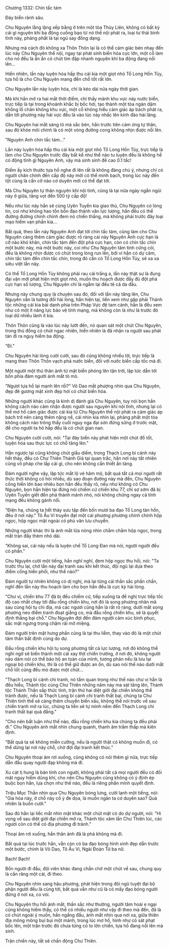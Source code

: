 




Chương 1332: Chín tấc tám


Đáy biển rãnh sâu.

Chu Nguyên lẳng lặng xếp bằng ở trên một tòa Thủy Liên, không có bất kỳ cái gì nguyên khí ba động cuồng bạo từ nó thể nội phát ra, loại tư thái bình tĩnh này, phảng phất là tại ngủ say đồng dạng.

Nhưng mà cách đó không xa Thôn Thôn lại là có thể cảm giác bén nhạy đến lúc này Chu Nguyên thể nội, ngay tại phát sinh biến hóa cực lớn, một cỗ làm cho nó đều là ẩn ẩn có chút tim đập nhanh nguyên khí ba động đang nổi lên...

Hiển nhiên, lần này luyện hóa hấp thu cái kia một giọt nhỏ Tổ Long Hồn Tủy, tựa hồ là cho Chu Nguyên mang đến chỗ tốt rất lớn.

Chu Nguyên lần này luyện hóa, chỉ là kéo dài nửa ngày thời gian.

Mà khi hắn mở ra hai mắt thời điểm, chỉ thấy mảnh khu vực này nước biển, trực tiếp là tại trong khoảnh khắc bị bốc hơi, tạo thành một tòa ngàn dặm khổng lồ chân không khu vực, một cỗ không hiểu cảm giác áp bách phát ra, dẫn tới phương này hải vực đều là vào lúc này nhấc lên kinh đào hải lãng.

Chu Nguyên hai mắt sáng tỏ mà sắc bén, hắn trước tiên cảm ứng tự thân, sau đó khóe môi chính là có một vòng đường cong không nhịn được nổi lên.

"Nguyên Anh chín tấc tám..."

Lần này luyện hóa hấp thu cái kia một giọt nhỏ Tổ Long Hồn Tủy, trực tiếp là làm cho Chu Nguyên trước đây bất kể như thế nào tu luyện đều là không hề có động tĩnh gì Nguyên Anh, vậy mà sinh sinh đề cao 0.1 tấc!

Điểm ấy kích thước tựa hồ nghe đi lên rất là không đáng chú ý, nhưng chỉ có người chân chính đến cấp độ này mới có thể minh bạch, trong lúc này đến tột cùng là cần cỡ nào cơ duyên mới có thể đạt tới.

Mà Chu Nguyên tự thân nguyên khí nội tình, cũng là tại nửa ngày ngắn ngủi này ở giữa, tăng vọt đến 500 tỷ cấp độ!

Nếu như lúc này hắn sẽ cùng Uyên Tuyền kia giao thủ, Chu Nguyên có lòng tin, coi như không hao tổn bốn đạo thánh văn lực lượng, hắn đều có thể đường đường chính chính đem nó chiến thắng, mà không phải trước đây loại mạo hiểm vạn phần kia...

Bất quá, theo lần này Nguyên Anh đạt tới chín tấc tám, cũng làm cho Chu Nguyên càng thêm cảm giác được rõ ràng cái này Nguyên Anh cực hạn là cỡ nào khó khăn, chín tấc tám đến đột phá cực hạn, còn có chín tấc chín một bước này, mà một bước này, coi như Chu Nguyên tâm tính cứng cỏi, đều là không nhịn được có chút trong lòng run lên, bởi vì hắn có dự cảm, chín tấc tám đến chín tấc chín, trong đó cần có Tổ Long Hồn Tủy, sẽ xa xa siêu việt lần này.

Có thể Tổ Long Hồn Tủy không phải rau cải trắng a, lần này thật sự là đụng đại vận mới phát hiện một giọt nhỏ, muốn thu hoạch được đầy đủ đột phá cực hạn số lượng, Chu Nguyên chỉ là ngẫm lại đều tê cả da đầu.

Nhưng này chung quy là chuyện sau đó, đối với lần này tăng lên, Chu Nguyên vẫn là tương đối hài lòng, hắn hiện tại, liền xem như gặp phải Thánh tộc những cái kia bài danh phía trên Pháp Vực đệ tam cảnh, hẳn là đều xem như có một ít năng lực bảo vệ tính mạng, mà không còn là như là trước đó loại dữ nhiều lành ít kia.

Thôn Thôn cũng là vào lúc này lướt đến, nó quan sát một chút Chu Nguyên, trong thú đồng có chút ngạc nhiên, hiển nhiên là đã nhận ra người sau phát tán đi ra nguy hiểm ba động.

"Đi."

Chu Nguyên hài lòng cười cười, sau đó cũng không nhiều lời, trực tiếp là mang theo Thôn Thôn vạch phá nước biển, đối với nước biển cấp tốc mà đi.

Một người một thú thân ảnh từ mặt biển phóng lên tận trời, lập tức dẫn tới bốn phía đám người ánh mắt tò mò.

"Ngươi tựa hồ lại mạnh lên rồi?" Võ Dao mắt phượng nhìn qua Chu Nguyên, đẹp đẽ gương mặt xinh đẹp hơi có chút biến hóa.

Những người khác cũng là kinh dị đánh giá Chu Nguyên, tuy nói bọn hắn không cách nào cảm nhận được người sau nguyên khí nội tình, nhưng lại có thể mơ hồ cảm giác được cái kia từ Chu Nguyên thể nội phát ra cảm giác áp bách trở nên càng thêm nặng nề, cái nhìn kia nhìn lại, phảng phất một tòa không cách nào trông thấy cuối nguy nga đại sơn đứng sững ở trước mặt, để cho người ta hô hấp đều là có chút gian nan.

Chu Nguyên cười cười, nói: "Tại đáy biển này phát hiện một chút đồ tốt, luyện hóa sau thực lực có chỗ tăng lên."

Hắn ngược lại cũng không chút giấu diếm, trong Thạch Long bí cảnh này hết thảy, đều có Chư Thiên Thánh Giả tại quan trắc, hắn nơi này tất nhiên cũng vô pháp che lấp cái gì, cho nên không cần thiết ẩn tàng.

Đám người nghe vậy, lập tức mắt lộ vẻ hâm mộ, bất quá tất cả mọi người rất thức thời không có hỏi nhiều, dù sao đoạn đường này mà đến, Chu Nguyên cống hiến lớn bao nhiêu bọn hắn đều thấy rõ, nếu như không có Chu Nguyên, bọn hắn hiện tại đừng nói chiếm cứ chiến khu 77, chỉ sợ sớm đã bị Uyên Tuyền giết đến phá thành mảnh nhỏ, nói không chừng ngay cả tính mạng đều không gánh nổi.

"Điện hạ, chúng ta hết thảy sưu tập đến bốn mươi ba đạo Tổ Long tàn hồn, đều ở nơi này." Tô Ấu Vi truyền đạt một cái phương phương chính chính hộp ngọc, hộp ngọc mặt ngoài có phù văn lưu chuyển.

Những người khác thì là ánh mắt lửa nóng nhìn chằm chằm hộp ngọc, trong mắt tràn đầy thèm nhỏ dãi.

"Không sai, cái này nếu là luyện chế Tổ Long Đan mà nói, người người đều có phần."

Chu Nguyên cười một tiếng, hắn nghĩ nghĩ, đem hộp ngọc thu hồi, nói: "Ta trước thu lại, chờ lần này đại tranh sau khi kết thúc, đội ngũ lại dựa theo điểm cống hiến phối, như thế nào?"

Đám người tự nhiên không có dị nghị, mà lại từng cái thần sắc phấn chấn, nghĩ đến lần này thu hoạch làm cho bọn hắn đều là cực kỳ hài lòng.

"Chư vị, chiến khu 77 đã bị đều chiếm cứ, tiếp xuống ta đề nghị trực tiếp tốc độ cao nhất chạy tới đầu rồng chiến khu, nơi đó là song phương nhân mã sau cùng hội tụ chi địa, mà các ngươi cũng hẳn là rất rõ ràng, dưới mắt song phương neo điểm tranh đoạt giằng co, mà đầu rồng chiến khu, sẽ là quyết định thắng bại chỗ." Chu Nguyên đợi đến đám người cảm xúc bình phục, sắc mặt ngưng trọng chậm rãi mở miệng.

Đám người trên mặt hưng phấn cũng là tại thu liễm, thay vào đó là một chút tâm thần bất định cùng do dự.

Đầu rồng chiến khu hội tụ song phương tất cả lực lượng, nơi đó không thể nghi ngờ sẽ biến thành một cái xay thịt chiến trường, ở nơi đó, không người nào dám nói có thể bảo hộ an toàn của mình, tương phản nếu là lưu tại ngoại bộ chiến khu, thì là có thể giữ được an ổn, dù sao nói thế nào dưới mắt chỗ tốt cũng đều mò được một chút...

"Thạch Long bí cảnh chi tranh, nó tầm quan trọng như thế nào chư vị hẳn là đều hiểu, Thánh tộc cùng Chư Thiên những năm này ma sát tăng lên, Thánh tộc Thánh Thần sắp thức tỉnh, trận thứ hai diệt giới đại chiến không thể tránh được, nếu là Thạch Long bí cảnh chi tranh thất bại, chúng ta Chư Thiên tình thế sẽ càng thêm chuyển biến xấu, không thể nói trước về sau chiến tranh mở ra lúc, chúng ta liền sẽ tự mình nếm đến Thạch Long chi tranh thất bại quả đắng."

"Cho nên bất luận như thế nào, đầu rồng chiến khu kia chúng ta đều phải đi." Chu Nguyên ánh mắt nhìn chung quanh, thanh âm trầm thấp mà kiên định.

"Bất quá ta sẽ không miễn cưỡng, nếu là người thật có không muốn đi, có thể dừng lại nơi này chỗ, chờ đợi đại tranh kết thúc."

Chu Nguyên thoại âm rơi xuống, cũng không có nói thêm gì nữa, trực tiếp dẫn đầu quay người đạp không mà đi.

Xu cát tị hung là bản tính con người, không phải tất cả mọi người đều có đối mặt nguy hiểm dũng khí, cho nên Chu Nguyên cũng không có ý định ép buộc bọn hắn, lựa chọn như thế nào, đều là riêng phần mình quyết định.

Triệu Mục Thần nhìn qua Chu Nguyên bóng lưng, cười lạnh một tiếng, nói: "Gia hỏa này, ở chỗ này cố ý đe dọa, là muốn ngăn ta cơ duyên sao? Quả nhiên là buồn cười."

Sau đó hắn lại liếc mắt nhìn mặt khác một chút mặt có do dự người, nói: "Hi vọng về sau diệt giới đại chiến mở ra, Thánh tộc xâm lấn Chư Thiên lúc, các ngươi còn có thể có địa phương đi tránh."

Thoại âm rơi xuống, hắn thân ảnh đã là phá không mà đi.

Bất quá tại lúc trước hắn, vẫn còn có ba đạo bóng hình xinh đẹp dẫn trước một bước, chính là Võ Dao, Tô Ấu Vi, Ngải Đoàn Tử ba nữ.

Bạch! Bạch!

Bốn người đi đầu, đội viên khác đang chần chờ một chút về sau, chung quy là cắn răng một cái, đi theo.

Chu Nguyên nhìn sang hậu phương, phát hiện trong đội ngũ tuyệt đại bộ phận người đều là cùng tới, bất quá vẫn như cũ là có mấy đạo bóng người đứng ở nơi xa, co vòi.

Chu Nguyên thu hồi ánh mắt, thần sắc như thường, người tâm hoài e ngại cũng không hiếm thấy, có thể có nhiều người như vậy đi theo mà đến, đã là có chút ngoài ý muốn, hắn ngẩng đầu, ánh mắt nhìn qua nơi xa, giữa thiên địa mông mông bụi bụi một mảnh, trong lúc mơ hồ, hình như có sát phạt bốc lên, một trận trước đó chưa từng có to lớn chiến, tựa hồ đang nổi lên mà sinh.

Trận chiến này, tất sẽ chấn động Chư Thiên.




